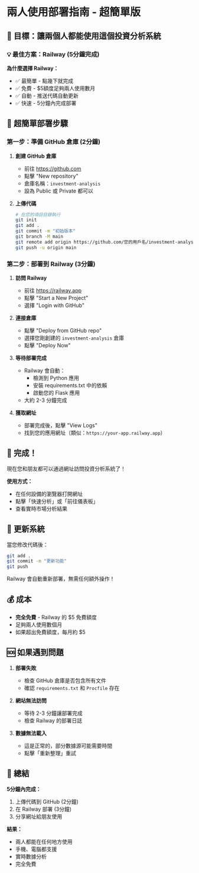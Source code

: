 # 兩人使用部署指南 - 超簡單版

## 🎯 目標：讓兩個人都能使用這個投資分析系統

### 💡 最佳方案：Railway (5分鐘完成)

**為什麼選擇 Railway：**
- ✅ 最簡單 - 點幾下就完成
- ✅ 免費 - $5額度足夠兩人使用數月
- ✅ 自動 - 推送代碼自動更新
- ✅ 快速 - 5分鐘內完成部署

## 🚀 超簡單部署步驟

### 第一步：準備 GitHub 倉庫 (2分鐘)

1. **創建 GitHub 倉庫**
   - 前往 https://github.com
   - 點擊 "New repository"
   - 倉庫名稱：`investment-analysis`
   - 設為 Public 或 Private 都可以

2. **上傳代碼**
   ```bash
   # 在您的項目目錄執行
   git init
   git add .
   git commit -m "初始版本"
   git branch -M main
   git remote add origin https://github.com/您的用戶名/investment-analysis.git
   git push -u origin main
   ```

### 第二步：部署到 Railway (3分鐘)

1. **訪問 Railway**
   - 前往 https://railway.app
   - 點擊 "Start a New Project"
   - 選擇 "Login with GitHub"

2. **連接倉庫**
   - 點擊 "Deploy from GitHub repo"
   - 選擇您剛創建的 `investment-analysis` 倉庫
   - 點擊 "Deploy Now"

3. **等待部署完成**
   - Railway 會自動：
     - 檢測到 Python 應用
     - 安裝 requirements.txt 中的依賴
     - 啟動您的 Flask 應用
   - 大約 2-3 分鐘完成

4. **獲取網址**
   - 部署完成後，點擊 "View Logs"
   - 找到您的應用網址（類似：`https://your-app.railway.app`）

## 🎉 完成！

現在您和朋友都可以通過網址訪問投資分析系統了！

**使用方式：**
- 在任何設備的瀏覽器打開網址
- 點擊「快速分析」或「前往儀表板」
- 查看實時市場分析結果

## 🔄 更新系統

當您修改代碼後：
```bash
git add .
git commit -m "更新功能"
git push
```
Railway 會自動重新部署，無需任何額外操作！

## 💰 成本

- **完全免費** - Railway 的 $5 免費額度
- 足夠兩人使用數個月
- 如果超出免費額度，每月約 $5

## 🆘 如果遇到問題

1. **部署失敗**
   - 檢查 GitHub 倉庫是否包含所有文件
   - 確認 `requirements.txt` 和 `Procfile` 存在

2. **網站無法訪問**
   - 等待 2-3 分鐘讓部署完成
   - 檢查 Railway 的部署日誌

3. **數據無法載入**
   - 這是正常的，部分數據源可能需要時間
   - 點擊「重新整理」重試

## 🎯 總結

**5分鐘內完成：**
1. 上傳代碼到 GitHub (2分鐘)
2. 在 Railway 部署 (3分鐘)
3. 分享網址給朋友使用

**結果：**
- 兩人都能在任何地方使用
- 手機、電腦都支援
- 實時數據分析
- 完全免費 